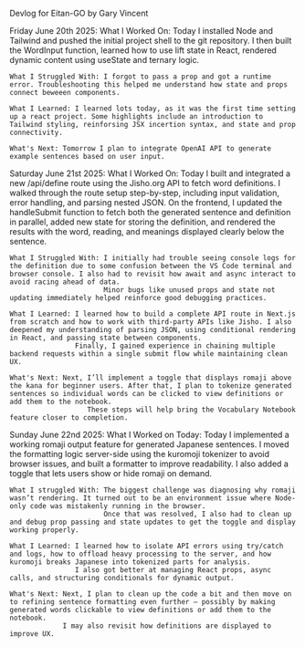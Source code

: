 Devlog for Eitan-GO by Gary Vincent

Friday June 20th 2025:
    What I Worked On: Today I installed Node and Tailwind and pushed the initial project shell to the git repository. I then built the WordInput function, learned how to use lift state in React, rendered dynamic content using useState and ternary logic.

    What I Struggled With: I forgot to pass a prop and got a runtime error. Troubleshooting this helped me understand how state and props connect beweeen components. 

    What I Learned: I learned lots today, as it was the first time setting up a react project. Some highlights include an introduction to Tailwind styling, reinforsing JSX incertion syntax, and state and prop connectivity.

    What's Next: Tomorrow I plan to integrate OpenAI API to generate example sentences based on user input.

Saturday June 21st 2025:
    What I Worked On: Today I built and integrated a new /api/define route using the Jisho.org API to fetch word definitions. I walked through the route setup step-by-step, including input validation, error handling, and parsing nested JSON.
                      On the frontend, I updated the handleSubmit function to fetch both the generated sentence and definition in parallel, added new state for storing the definition, and rendered the results with the word, reading, and meanings displayed clearly below the sentence.

    What I Struggled With: I initially had trouble seeing console logs for the definition due to some confusion between the VS Code terminal and browser console. I also had to revisit how await and async interact to avoid racing ahead of data.
                           Minor bugs like unused props and state not updating immediately helped reinforce good debugging practices.

    What I Learned: I learned how to build a complete API route in Next.js from scratch and how to work with third-party APIs like Jisho. I also deepened my understanding of parsing JSON, using conditional rendering in React, and passing state between components.
                    Finally, I gained experience in chaining multiple backend requests within a single submit flow while maintaining clean UX.

    What's Next: Next, I’ll implement a toggle that displays romaji above the kana for beginner users. After that, I plan to tokenize generated sentences so individual words can be clicked to view definitions or add them to the notebook.
                       These steps will help bring the Vocabulary Notebook feature closer to completion.

Sunday June 22nd 2025:
    What I Worked on Today: Today I implemented a working romaji output feature for generated Japanese sentences. I moved the formatting logic server-side using the kuromoji tokenizer to avoid browser issues, and built a formatter to improve readability.
                            I also added a toggle that lets users show or hide romaji on demand.

    What I struggled With: The biggest challenge was diagnosing why romaji wasn’t rendering. It turned out to be an environment issue where Node-only code was mistakenly running in the browser.
                           Once that was resolved, I also had to clean up and debug prop passing and state updates to get the toggle and display working properly.

    What I Learned: I learned how to isolate API errors using try/catch and logs, how to offload heavy processing to the server, and how kuromoji breaks Japanese into tokenized parts for analysis.
                    I also got better at managing React props, async calls, and structuring conditionals for dynamic output.

    What's Next: Next, I plan to clean up the code a bit and then move on to refining sentence formatting even further — possibly by making generated words clickable to view definitions or add them to the notebook.
                 I may also revisit how definitions are displayed to improve UX.